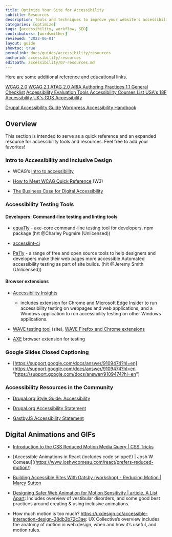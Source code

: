 ```yaml
---
title: Optimize Your Site for Accessibility
subtitle: Resources
description: Tools and techniques to improve your website's accessibility
categories: [optimize]
tags: [accessibility, workflow, SEO]
contributors: [wordsmither]
reviewed: "2022-06-01"
layout: guide
showtoc: true
permalink: docs/guides/accessibility/resources
anchorid: accessibility/resources
editpath: accessibility/07-resources.md
---
```


Here are some additional reference and educational links.


[WCAG 2.0](https://www.w3.org/TR/WCAG20)
[WCAG 2.1 ](https://www.w3.org/TR/WCAG21)
[ATAG 2.0 ](https://www.w3.org/TR/ATAG20)
[ARIA Authoring Practices 1.1 ](https://www.w3.org/TR/wai-aria-practices-1.1)
[General Checklist](https://a11yproject.com/checklist.html)
[Accessibility Evaluation Tools ](https://webaim.org/articles/tools)
[Accessibility Courses List ](https://github.com/mgifford/a11y-courses)
[USA's 18F Accessibility ](https://accessibility.18f.gov)
[UK's GDS Accessibility ](https://accessibility.blog.gov.uk/)

[Drupal Accessibility Guide](https://www.drupal.org/docs/accessibility)
[Wordpress Accessibility Handbook](https://make.wordpress.org/accessibility/handbook/)


Overview
--------

This section is intended to serve as a quick reference and an expanded resource for accessibility tools and resources. Feel free to add your favorites!

### Intro to Accessibility and Inclusive Design

- WCAG’s [Intro to accessibility](https://www.w3.org/WAI/fundamentals/accessibility-intro/ "https://www.w3.org/WAI/fundamentals/accessibility-intro/")
    
- [How to Meet WCAG Quick Reference](https://www.w3.org/WAI/WCAG21/quickref/ "https://www.w3.org/WAI/WCAG21/quickref/") (W3)
    
- [The Business Case for Digital Accessibility](https://www.w3.org/WAI/business-case/ "https://www.w3.org/WAI/business-case/")
    

### Accessibility Testing Tools

#### Developers: Command-line testing and linting tools

- [equa11y]( http://www.equa11y.com/equa11ycli " http://www.equa11y.com/equa11ycli") - axe-core command-line testing tool for developers. npm package (h/t @Charley Pugmire (Unlicensed))
    

- [accesslint-ci](https://thoughtbot.com/blog/introducing-accesslint-web-accessibility-testing-in-ci "https://thoughtbot.com/blog/introducing-accesslint-web-accessibility-testing-in-ci")
    

- [Pa11y](https://pa11y.org/ "https://pa11y.org/") - a range of free and open source tools to help designers and developers make their web pages more accessible Automated accessibility testing as part of site builds. (h/t @Jeremy Smith (Unlicensed))
    

#### Browser extensions

- [Accessibility Insights](https://accessibilityinsights.io/ "https://accessibilityinsights.io/")
    
    - includes extension for Chrome and Microsoft Edge Insider to run accessibility testing on webpages and web applications, and a Windows application to run accessibility testing on other Windows applications.
        
- [WAVE testing tool](https://wave.webaim.org/ "https://wave.webaim.org/") (site), [WAVE Firefox and Chrome extensions](https://wave.webaim.org/extension "https://wave.webaim.org/extension")
    
- [AXE](https://www.deque.com/axe/ "https://www.deque.com/axe/") browser extension for testing
    

### Google Slides Closed Captioning

- [https://support.google.com/docs/answer/9109474?hl=en](https://support.google.com/docs/answer/9109474?hl=en "https://support.google.com/docs/answer/9109474?hl=en")
    

### Accessibility Resources in the Community

- [Drupal.org Style Guide: Accessibility](https://www.drupal.org/drupalorg/style-guide/accessibility "https://www.drupal.org/drupalorg/style-guide/accessibility")
    
- [Drupal.org Accessibility Statement](https://www.drupal.org/about/features/accessibility "https://www.drupal.org/about/features/accessibility")
    
- [GastbyJS Accessibility Statement](https://www.gatsbyjs.org/accessibility-statement/ "https://www.gatsbyjs.org/accessibility-statement/")

## Digital Animations and GIFs

- [Introduction to the CSS Reduced Motion Media Query | CSS Tricks](https://css-tricks.com/introduction-reduced-motion-media-query/)

- [Accessible Animations in React (includes code snippet!) | Josh W Comeau]((https://www.joshwcomeau.com/react/prefers-reduced-motion/)

- [Building Accessible Sites With Gatsby (workshop) - Reducing Motion | Marcy Sutton](https://marcysutton.github.io/gatsby-a11y-workshop/animation/)

- [Designing Safer Web Animation for Motion Sensitivity | article, A List Apart](https://alistapart.com/article/designing-safer-web-animation-for-motion-sensitivity/): Includes overview of vestibular disorders, and some good best practices around creating & using inclusive animations.

- How much motion is too much? https://uxdesign.cc/accessible-interaction-design-38db3b72c3ae: UX Collective’s overview includes the anatomy of motion in web design, when and how it’s useful, and motion rules.

